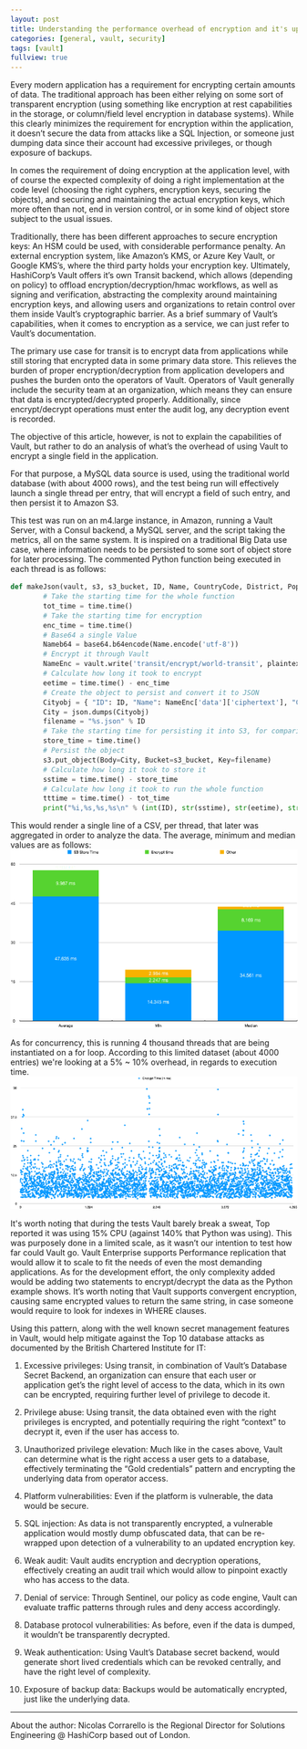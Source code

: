 ```yaml
---
layout: post
title: Understanding the performance overhead of encryption and it's upside
categories: [general, vault, security]
tags: [vault]
fullview: true
---
```


Every modern application has a requirement for encrypting certain amounts of data. The traditional approach has been either relying on some sort of transparent encryption (using something like encryption at rest capabilities in the storage, or column/field level encryption in database systems).
While this clearly minimizes the requirement for encryption within the application, it doesn’t secure the data from attacks like a SQL Injection, or someone just dumping data since their account had excessive privileges, or though exposure of backups.

In comes the requirement of doing encryption at the application level, with of course the expected complexity of doing a right implementation at the code level (choosing the right cyphers, encryption keys, securing the objects), and securing and maintaining the actual encryption keys, which more often than not, end in version control, or in some kind of object store subject to the usual issues.

Traditionally, there has been different approaches to secure encryption keys:
An HSM could be used, with considerable performance penalty.
An external encryption system, like Amazon’s KMS, or Azure Key Vault, or Google KMS’s, where the third party holds your encryption key.
Ultimately, HashiCorp’s Vault offers it’s own Transit backend, which allows (depending on policy) to offload encryption/decryption/hmac workflows, as well as signing and verification, abstracting the complexity around maintaining encryption keys, and allowing users and organizations to retain control over them inside Vault’s cryptographic barrier. As a brief summary of Vault’s capabilities, when it comes to encryption as a service, we can just refer to Vault’s documentation.

The primary use case for transit is to encrypt data from applications while still storing that encrypted data in some primary data store. This relieves the burden of proper encryption/decryption from application developers and pushes the burden onto the operators of Vault. Operators of Vault generally include the security team at an organization, which means they can ensure that data is encrypted/decrypted properly. Additionally, since encrypt/decrypt operations must enter the audit log, any decryption event is recorded.

The objective of this article, however, is not to explain the capabilities of Vault, but rather to do an analysis of what’s the overhead of using Vault to encrypt a single field in the application.

For that purpose, a MySQL data source is used, using the traditional world database (with about 4000 rows), and the test being run will effectively launch a single thread per entry, that will encrypt a field of such entry, and then persist it to Amazon S3.

This test was run on an m4.large instance, in Amazon, running a Vault Server, with a Consul backend, a MySQL server, and the script taking the metrics, all on the same system. It is inspired on a traditional Big Data use case, where information needs to be persisted to some sort of object store for later processing. The commented Python function being executed in each thread is as follows:

```python
def makeJson(vault, s3, s3_bucket, ID, Name, CountryCode, District, Population):
        # Take the starting time for the whole function
        tot_time = time.time()
        # Take the starting time for encryption
        enc_time = time.time()
        # Base64 a single Value
        Nameb64 = base64.b64encode(Name.encode('utf-8'))
        # Encrypt it through Vault
        NameEnc = vault.write('transit/encrypt/world-transit', plaintext=bytes(Nameb64), context=base64.b64encode('world-transit'))
        # Calculate how long it took to encrypt
        eetime = time.time() - enc_time
        # Create the object to persist and convert it to JSON
        Cityobj = { "ID": ID, "Name": NameEnc['data']['ciphertext'], "CountryCode": CountryCode, "District": District, "Population": Population }
        City = json.dumps(Cityobj)
        filename = "%s.json" % ID
        # Take the starting time for persisting it into S3, for comparison
        store_time = time.time()
        # Persist the object
        s3.put_object(Body=City, Bucket=s3_bucket, Key=filename)
        # Calculate how long it took to store it
        sstime = time.time() - store_time
        # Calculate how long it took to run the whole function
        tttime = time.time() - tot_time
        print("%i,%s,%s,%s\n" % (int(ID), str(sstime), str(eetime), str(tttime)))
```
This would render a single line of a CSV, per thread, that later was aggregated in order to analyze the data. The average, minimum and median values are as follows:
![Avg/Min/Med](/assets/media/graph1.png "average, minimum and median values")

As for concurrency, this is running 4 thousand threads that are being instantiated on a for loop. According to this limited dataset (about 4000 entries) we're looking at a 5% ~ 10% overhead, in regards to execution time. 
![Data Points](/assets/media/graph2.png "data points")

It's worth noting that during the tests Vault barely break a sweat, Top reported it was using 15% CPU (against 140% that Python was using).
This was purposely done in a limited scale, as it wasn’t our intention to test how far could Vault go. Vault Enterprise supports Performance replication that would allow it to scale to fit the needs of even the most demanding applications.
As for the development effort, the only complexity added would be adding two statements to encrypt/decrypt the data as the Python example shows. It’s worth noting that Vault supports convergent encryption, causing same encrypted values to return the same string, in case someone would require to look for indexes in WHERE clauses.

Using this pattern, along with the well known secret management features in Vault, would help mitigate against the Top 10 database attacks as documented by the British Chartered Institute for IT:

1. Excessive privileges:
Using transit, in combination of Vault’s Database Secret Backend, an organization can ensure that each user or application get’s the right level of access to the data, which in its own can be encrypted, requiring further level of privilege to decode it.

2. Privilege abuse: 
Using transit, the data obtained even with the right privileges is encrypted, and potentially requiring the right “context” to decrypt it, even if the user has access to.

3. Unauthorized privilege elevation: 
Much like in the cases above, Vault can determine what is the right access a user gets to a database, effectively terminating the “Gold credentials” pattern and encrypting the underlying data from operator access.

4. Platform vulnerabilities: 
Even if the platform is vulnerable, the data would be secure.

5. SQL injection: 
As data is not transparently encrypted, a vulnerable application would mostly dump obfuscated data, that can be re-wrapped upon detection of a vulnerability to an updated encryption key.

6. Weak audit: 
Vault audits encryption and decryption operations, effectively creating an audit trail which would allow to pinpoint exactly who has access to the data.

7. Denial of service: 
Through Sentinel, our policy as code engine, Vault can evaluate traffic patterns through rules and deny access accordingly.

8. Database protocol vulnerabilities: 
As before, even if the data is dumped, it wouldn’t be transparently decrypted.

9. Weak authentication: 
Using Vault’s Database secret backend, would generate short lived credentials which can be revoked centrally, and have the right level of complexity.

10. Exposure of backup data: 
Backups would be automatically encrypted, just like the underlying data.


---
About the author:
Nicolas Corrarello is the Regional Director for Solutions Engineering @ HashiCorp based out of London.

